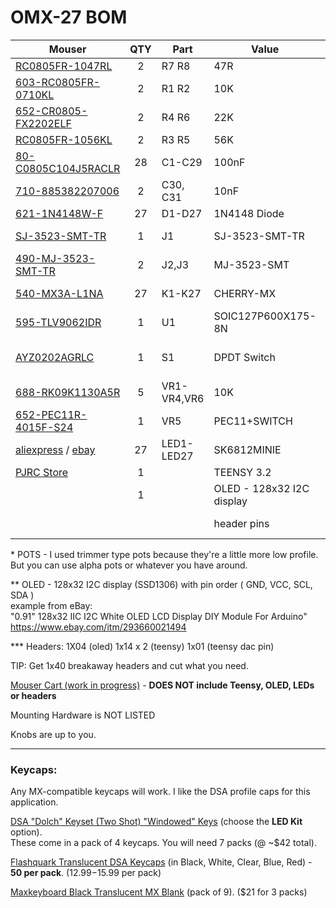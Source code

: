 # OMX-27 BOM


| Mouser  | QTY | Part | Value | Package |
|-----|:--:|-----|-----|-----|
|[RC0805FR-1047RL](http://www.mouser.com/Search/ProductDetail.aspx?R=RC0805FR-1047RL)|2|R7 R8|47R|0805|
|[603-RC0805FR-0710KL](http://www.mouser.com/Search/ProductDetail.aspx?R=603-RC0805FR-0710KL)|2|R1 R2|10K|0805|
|[652-CR0805-FX2202ELF](http://www.mouser.com/Search/ProductDetail.aspx?R=652-CR0805-FX2202ELF)|2|R4 R6|22K|0805|
|[RC0805FR-1056KL](http://www.mouser.com/Search/ProductDetail.aspx?R=RC0805FR-1056KL)|2|R3 R5|56K|0805|
|[80-C0805C104J5RACLR](http://www.mouser.com/Search/ProductDetail.aspx?R=80-C0805C104J5RACLR)|28|C1-C29|100nF|0805|
|[710-885382207006](http://www.mouser.com/Search/ProductDetail.aspx?R=710-885382207006)|2|C30, C31|10nF|0805|
|[621-1N4148W-F](http://www.mouser.com/Search/ProductDetail.aspx?R=621-1N4148W-F)|27|D1-D27|1N4148 Diode|SOD-123|
|[SJ-3523-SMT-TR](http://www.mouser.com/Search/ProductDetail.aspx?R=SJ-3523-SMT-TR)|1|J1|SJ-3523-SMT-TR|3.5 mm jack stereo|
|[490-MJ-3523-SMT-TR](http://www.mouser.com/Search/ProductDetail.aspx?R=490-MJ-3523-SMT-TR)|2|J2,J3|MJ-3523-SMT|3.5 mm jack mono|
|[540-MX3A-L1NA](http://www.mouser.com/Search/ProductDetail.aspx?R=540-MX3A-L1NA)|27|K1-K27|CHERRY-MX|CHERRY-MX Silent Red|
|[595-TLV9062IDR](http://www.mouser.com/Search/ProductDetail.aspx?R=595-TLV9062IDR)|1|U1|SOIC127P600X175-8N|TLV9062IDR|
|[AYZ0202AGRLC](http://www.mouser.com/Search/ProductDetail.aspx?R=AYZ0202AGRLC)|1|S1|DPDT Switch|SWITCH-DPDT-SMD-AYZ0202|
|[688-RK09K1130A5R](http://www.mouser.com/Search/ProductDetail.aspx?R=688-RK09K1130A5R)|5|VR1-VR4,VR6|10K|9MM_SNAP-IN_POT*|
|[652-PEC11R-4015F-S24](http://www.mouser.com/Search/ProductDetail.aspx?R=652-PEC11R-4015F-S24)|1|VR5|PEC11+SWITCH|Encoder with Switch|
| [aliexpress](https://www.aliexpress.com/item/4000475685852.html?spm=a2g0s.9042311.0.0.601b4c4dcyhOZn) / [ebay](https://www.ebay.com/itm/100-2000pcs-SK6812-MINI-E-LED-CHIP-SK6812-3228-4pin-dream-color-LEDS-DC5V/224140435419?hash=item342fcf9fdb:g:XbAAAOSwzkRd8g96)|27|LED1-LED27|SK6812MINIE|SK6812-MINI-E|
| [PJRC Store](https://www.pjrc.com/store/teensy32.html) |1| |TEENSY 3.2||
|  |1| |OLED - 128x32 I2C display| \**See below|
|  | | |header pins| \***See below|

\* POTS - I used trimmer type pots because they're a little more low profile. But you can use alpha pots or whatever you have around.

\** OLED - 128x32 I2C display (SSD1306) with pin order ( GND, VCC, SCL, SDA )  
example from eBay:  
"0.91" 128x32 IIC I2C White OLED LCD Display DIY Module For Arduino"  
https://www.ebay.com/itm/293660021494  

\*** Headers:
1X04 (oled) 
1x14 x 2 (teensy) 
1x01 (teensy dac pin) 

TIP: Get 1x40 breakaway headers and cut what you need.  

[Mouser Cart (work in progress)](https://www.mouser.com/ProjectManager/ProjectDetail.aspx?AccessID=13c0107d30) - __DOES NOT include Teensy, OLED, LEDs or headers__

Mounting Hardware is NOT LISTED

Knobs are up to you.

---

### Keycaps: 

Any MX-compatible keycaps will work.  I like the DSA profile caps for this application.

[DSA "Dolch" Keyset (Two Shot) "Windowed" Keys](https://pimpmykeyboard.com/dsa-dolch-keyset-two-shot/) (choose the __LED Kit__ option).  
These come in a pack of 4 keycaps. You will need 7 packs (@ ~$42 total).  

[Flashquark Translucent DSA Keycaps](https://flashquark.com/product/translucent-dsa-keycaps/) (in Black, White, Clear, Blue, Red) - __50 per pack__. ($12.99-$15.99 per pack)

[Maxkeyboard Black Translucent MX Blank](https://www.maxkeyboard.com/black-translucent-cherry-mx-blank-keycap-set-for-esc-w-a-s-d-or-e-s-d-f-and-arrow-keys.html) (pack of 9). ($21 for 3 packs)